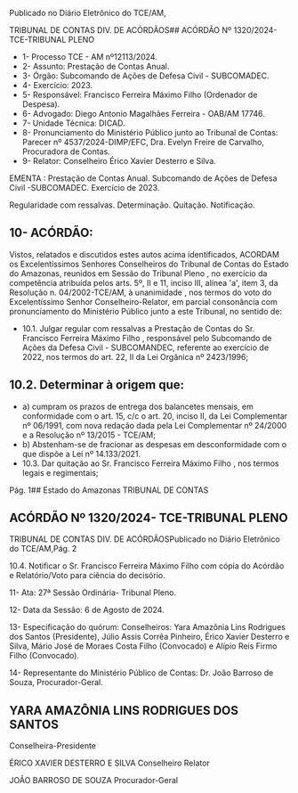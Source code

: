 Publicado  no  Diário  Eletrônico do TCE/AM,

TRIBUNAL DE CONTAS DIV. DE ACÓRDÃOS## ACÓRDÃO Nº 1320/2024- TCE-TRIBUNAL PLENO

- 1- Processo TCE - AM nº12113/2024.
- 2- Assunto: Prestação de Contas Anual.
- 3- Órgão: Subcomando de Ações de Defesa Civil - SUBCOMADEC.
- 4- Exercício: 2023.
- 5- Responsável: Francisco Ferreira Máximo Filho (Ordenador de Despesa).
- 6- Advogado: Diego Antonio Magalhães Ferreira - OAB/AM 17746.
- 7- Unidade Técnica: DICAD.
- 8- Pronunciamento  do  Ministério  Público  junto  ao  Tribunal  de  Contas: Parecer  nº 4537/2024-DIMP/EFC, Dra. Evelyn Freire de Carvalho, Procuradora de Contas.
- 9- Relator: Conselheiro Érico Xavier Desterro e Silva.

EMENTA : Prestação de Contas Anual. Subcomando de Ações de Defesa Civil -SUBCOMADEC. Exercício de 2023.

Regularidade com ressalvas. Determinação. Quitação. Notificação.

## 10-  ACÓRDÃO:

Vistos, relatados e discutidos estes autos acima identificados, ACORDAM os Excelentíssimos Senhores Conselheiros do Tribunal de Contas do Estado do Amazonas, reunidos em Sessão do Tribunal Pleno , no exercício da competência atribuída pelos arts. 5º, II e 11, inciso III, alínea 'a', item 3, da Resolução n. 04/2002-TCE/AM, à unanimidade , nos termos do voto do Excelentíssimo Senhor Conselheiro-Relator, em  parcial consonância com pronunciamento do Ministério Público junto a este Tribunal, no sentido de:

- 10.1. Julgar regular com  ressalvas a Prestação de Contas do Sr. Francisco Ferreira Máximo Filho ,  responsável pelo Subcomando de Ações da Defesa Civil  -  SUBCOMANDEC, referente  ao  exercício  de 2022, nos termos do art. 22, II da Lei Orgânica nº 2423/1996;

## 10.2. Determinar à origem que:

- a) cumpram  os  prazos  de  entrega  dos  balancetes mensais, em conformidade com o art. 15, c/c o art. 20, inciso II, da Lei Complementar nº 06/1991, com nova redação dada pela Lei Complementar nº 24/2000 e a Resolução nº 13/2015 - TCE/AM;
- b) Abstenham-se de fracionar as despesas em desconformidade com o que dispõe a Lei nº 14.133/2021.
- 10.3. Dar  quitação ao Sr.  Francisco  Ferreira  Máximo  Filho ,  nos  termos legais e regimentais;

Pág. 1## Estado do Amazonas TRIBUNAL DE CONTAS

## ACÓRDÃO Nº 1320/2024- TCE-TRIBUNAL PLENO

TRIBUNAL DE CONTAS DIV. DE ACÓRDÃOSPublicado  no  Diário  Eletrônico do TCE/AM,Pág. 2

10.4. Notificar o Sr. Francisco Ferreira Máximo Filho com cópia do Acórdão e Relatório/Voto para ciência do decisório.

11-  Ata: 27ª Sessão Ordinária- Tribunal Pleno.

12-  Data da Sessão: 6 de Agosto de 2024.

13-  Especificação  do  quórum: Conselheiros:  Yara  Amazônia  Lins  Rodrigues  dos Santos (Presidente), Júlio Assis Corrêa Pinheiro, Érico Xavier Desterro e Silva, Mário José de Moraes Costa Filho (Convocado) e Alípio Reis Firmo Filho (Convocado).

14-  Representante  do  Ministério  Público  de  Contas: Dr.  João  Barroso  de  Souza, Procurador-Geral.

## YARA AMAZÔNIA LINS RODRIGUES DOS SANTOS

Conselheira-Presidente

ÉRICO XAVIER DESTERRO E SILVA Conselheiro Relator

JOÃO BARROSO DE SOUZA Procurador-Geral